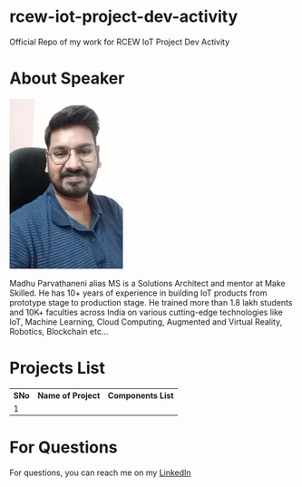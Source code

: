 # rcew-iot-project-dev-activity
Official Repo of my work for RCEW IoT Project Dev Activity

# About Speaker

<img src="https://raw.githubusercontent.com/madblocksgit/ETAI-2021---VSSUT-11th-aug-iot-session/main/maddy.jpg" height="300" width="200" />

Madhu Parvathaneni alias MS is a Solutions Architect and mentor at Make Skilled. He has 10+ years of experience in building IoT products from prototype stage to production stage. He trained more than 1.8 lakh students and 10K+ faculties across India on various cutting-edge technologies like IoT, Machine Learning, Cloud Computing, Augmented and Virtual Reality, Robotics, Blockchain etc...

# Projects List

<table>
  <tr>
    <th>SNo</th>
    <th>Name of Project</th>
    <th>Components List</th>
  </tr>
  <tr>
    <td>1</td>
    <td></td>
    <td></td>
  </tr>
</table>

# For Questions
For questions, you can reach me on my <a href="https://linkedin.com/in/MadhuPIoT">LinkedIn</a>


